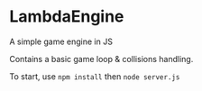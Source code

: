 # LambdaEngine
A simple game engine in JS

Contains a basic game loop & collisions handling.

To start, use `npm install` then `node server.js`
